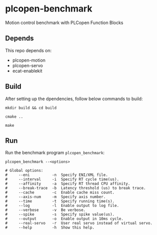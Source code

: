 # plcopen-benchmark
Motion control benchmark with PLCopen Function Blocks

## Depends
This repo depends on:
- plcopen-motion
- plcopen-servo
- ecat-enablekit

## Build
After setting up the dpendencies, follow below commands to build:
```shell
mkdir build && cd build

cmake ..

make
```

## Run
Run the benchmark program ``plcopen_benchmark``:
```shell
plcopen_benchmark --<options>

# Global options:
#     --eni          -n  Specify ENI/XML file.
#     --interval     -i  Specify RT cycle time(us).
#     --affinity     -a  Specify RT thread CPU affinity.
#     --break-trace  -b  Latency threshold (us) to break trace.
#     --cache        -c  Enable cache miss count.
#     --axis-num     -m  Specify axis number.
#     --time         -t  Specify running time(s).
#     --log          -l  Enable output to log file.
#     --verbose      -v  Be verbose.
#     --spike        -s  Specify spike value(us).
#     --output       -o  Enable output in 10ms cycle.
#     --real-servo   -r  User real servo instead of virtual servo.
#     --help         -h  Show this help.
```